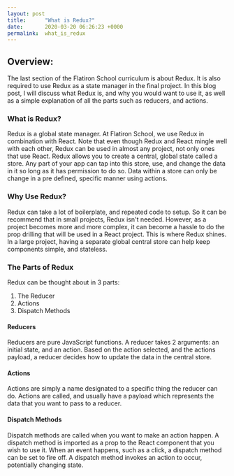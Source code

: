 ```yaml
---
layout: post
title:      "What is Redux?"
date:       2020-03-20 06:26:23 +0000
permalink:  what_is_redux
---
```



## Overview:
The last section of the Flatiron School curriculum is about Redux. It is also required to use Redux as a state manager in the final project. In this blog post, I will discuss what Redux is, and why you would want to use it, as well as a simple explanation of all the parts such as reducers, and actions.

### What is Redux?
Redux is a global state manager. At Flatiron School, we use Redux in combination with React. Note that even though Redux and React mingle well with each other, Redux can be used in almost any project, not only ones that use React. Redux allows you to create a central, global state called a store. Any part of your app can tap into this store, use, and change the data in it so long as it has permission to do so. Data within a store can only be change in a pre defined, specific manner using actions.

### Why Use Redux?
Redux can take a lot of boilerplate, and repeated code to setup. So it can be recommend that in small projects, Redux isn't needed. However, as a project becomes more and more complex, it can become a hassle to do the prop drilling that will be used in a React project. This is where Redux shines. In a large project, having a separate global central store can help keep components simple, and stateless.

### The Parts of Redux
Redux can be thought about in 3 parts:
1. The Reducer
2. Actions
3. Dispatch Methods

#### Reducers
Reducers are pure JavaScript functions. A reducer takes 2 arguments: an initial state, and an action. Based on the action selected, and the actions payload, a reducer decides how to update the data in the central store.

#### Actions
Actions are simply a name designated to a specific thing the reducer can do. Actions are called, and usually have a payload which represents the data that you want to pass to a reducer.

#### Dispatch Methods
Dispatch methods are called when you want to make an action happen. A dispatch method is imported as a prop to the React component that you wish to use it. When an event happens, such as a click, a dispatch method can be set to fire off. A dispatch method invokes an action to occur, potentially changing state.
